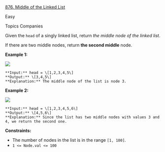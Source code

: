 [876\. Middle of the Linked List](https://leetcode.com/problems/middle-of-the-linked-list/)

Easy

Topics
Companies

Given the `head` of a singly linked list, return *the middle node of the linked list*.

If there are two middle nodes, return **the second middle** node.

**Example 1:**

![](https://assets.leetcode.com/uploads/2021/07/23/lc-midlist1.jpg)
```
**Input:** head = \[1,2,3,4,5\]
**Output:** \[3,4,5\]
**Explanation:** The middle node of the list is node 3.

```

**Example 2:**

![](https://assets.leetcode.com/uploads/2021/07/23/lc-midlist2.jpg)
```
**Input:** head = \[1,2,3,4,5,6\]
**Output:** \[4,5,6\]
**Explanation:** Since the list has two middle nodes with values 3 and 4, we return the second one.

```

**Constraints:**

-   The number of nodes in the list is in the range `[1, 100]`.
-   `1 <= Node.val <= 100`
